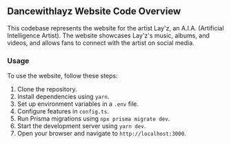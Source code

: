 ## Dancewithlayz Website Code Overview

This codebase represents the website for the artist Lay'z, an A.I.A. (Artificial Intelligence Artist). The website showcases Lay'z's music, albums, and videos, and allows fans to connect with the artist on social media.

### Usage

To use the website, follow these steps:

1. Clone the repository.
2. Install dependencies using `yarn`.
3. Set up environment variables in a `.env` file.
4. Configure features in `config.ts`.
5. Run Prisma migrations using `npx prisma migrate dev`.
6. Start the development server using `yarn dev`.
7. Open your browser and navigate to `http://localhost:3000`.
